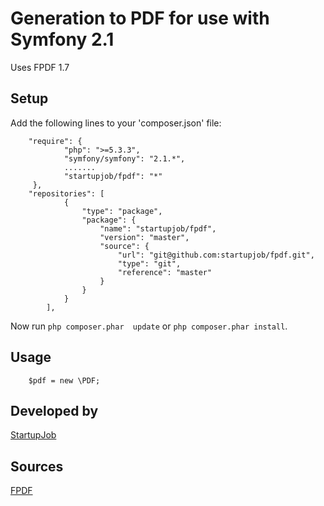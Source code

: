 Generation to PDF for use with Symfony 2.1
==============================

Uses FPDF 1.7

Setup
-----

Add the following lines to your 'composer.json' file:


        "require": {
                "php": ">=5.3.3",
                "symfony/symfony": "2.1.*",
                .......
                "startupjob/fpdf": "*"
         },
        "repositories": [
                {
                    "type": "package",
                    "package": {
                        "name": "startupjob/fpdf",
                        "version": "master",
                        "source": {
                            "url": "git@github.com:startupjob/fpdf.git",
                            "type": "git",
                            "reference": "master"
                        }
                    }
                }
            ],


Now run `php composer.phar  update` or `php composer.phar install`.

Usage
--------

        $pdf = new \PDF;

Developed by
---------
[StartupJob](http://www.startupjob.com.br/)

Sources
---------
[FPDF](http://www.fpdf.org/)

